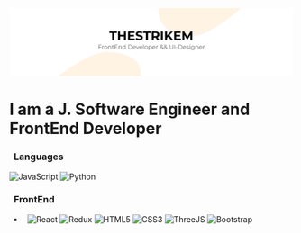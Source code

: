 [![Header](https://github.com/TheStrikeM/thestrikem/blob/main/thestrikem.png)](https://vk.com/thestrikem)

# I am a J. Software Engineer and FrontEnd Developer

### &nbsp; Languages
![JavaScript](https://img.shields.io/badge/JavaScript-000000?style=for-the-badge&logo=JavaScript)
![Python](https://img.shields.io/badge/Python-000000?style=for-the-badge&logo=Python)

### &nbsp; FrontEnd
- &nbsp; 
![React](https://img.shields.io/badge/ReactJS-000000?style=for-the-badge&logo=react)
![Redux](https://img.shields.io/badge/Redux-000000?style=for-the-badge&logo=Redux)
![HTML5](https://img.shields.io/badge/HTML5-000000?style=for-the-badge&logo=HTML5)
![CSS3](https://img.shields.io/badge/CSS3-000000?style=for-the-badge&logo=CSS3)
![ThreeJS](https://img.shields.io/badge/THREEJS-000000?style=for-the-badge&logo=THREEJS)
![Bootstrap](https://img.shields.io/badge/Bootstrap-000000?style=for-the-badge&logo=Bootstrap)
